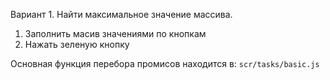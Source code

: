 Вариант 1. Найти максимальное значение массива.

1. Заполнить масив значениями по кнопкам
2. Нажать зеленую кнопку

Основная функция перебора промисов находится в: `scr/tasks/basic.js`